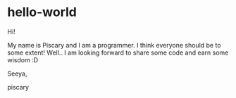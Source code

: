 # hello-world

Hi!

My name is Piscary and I am a programmer. I think everyone should be to some extent!
Well.. I am looking forward to share some code and earn some wisdom :D


Seeya,

piscary
